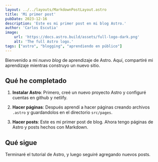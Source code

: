 ```yaml
---
layout: ../../layouts/MarkdownPostLayout.astro
title: 'Mi primer post'
pubDate: 2023-12-16
description: 'Este es mi primer post en mi blog Astro.'
author: 'Carlos Escutia'
image:
    url: 'https://docs.astro.build/assets/full-logo-dark.png'
    alt: 'The full Astro logo.'
tags: ["astro", "blogging", "aprendiendo en público"]
---
```

Bienvenido a mi _nuevo blog_ de aprendizaje de Astro. Aquí, compartiré mi aprendizaje mientras construyo un nuevo sitio.


## Qué he completado

1. **Instalar Astro**: Primero, creé un nuevo proyecto Astro y configuré cuentas en github y netlify.

2. **Hacer páginas**: Después aprendí a hacer páginas creando archivos `.astro` y guardandolos en el directorio `src/pages`.

3. **Hacer posts**: Este es mi primer post de blog. Ahora tengo páginas de Astro y posts hechos con Markdown.


## Qué sigue

Terminaré el tutorial de Astro, y luego seguiré agregando nuevos posts.

